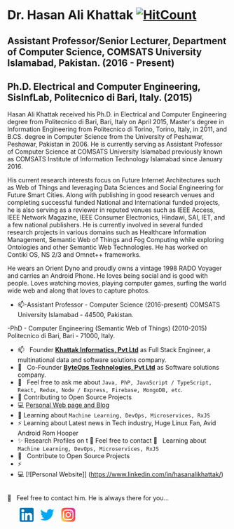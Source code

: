 # Dr. Hasan Ali Khattak [![HitCount](http://hits.dwyl.com/hasanalikhattak/hasanalikhattak.svg)](http://hits.dwyl.com/hasanalikhattak/hasanalikhattak)
## Assistant Professor/Senior Lecturer, Department of Computer Science, COMSATS University Islamabad, Pakistan. (2016 - Present)
## Ph.D. Electrical and Computer Engineering, SisInfLab, Politecnico di Bari, Italy. (2015)

Hasan Ali Khattak received his Ph.D. in Electrical and Computer Engineering degree from Politecnico di Bari, Bari, Italy on April 2015, Master's degree in Information Engineering from Politecnico di Torino, Torino, Italy, in 2011, and B.CS. degree in Computer Science from the University of Peshawar, Peshawar, Pakistan in 2006. He is currently serving as Assistant Professor of Computer Science at COMSATS University Islamabad previously known as COMSATS Institute of Information Technology Islamabad since January 2016. 

His current research interests focus on Future Internet Architectures such as Web of Things and leveraging Data Sciences and Social Engineering for Future Smart Cities. Along with publishing in good research venues and completing successful funded National and International funded projects, he is also serving as a reviewer in reputed venues such as IEEE Access, IEEE Network Magazine, IEEE Consumer Electronics, Hindawi, SAI, IET, and a few national publishers. He is currently involved in several funded research projects in various domains such as Healthcare Information Management, Semantic Web of Things and Fog Computing while exploring Ontologies and other Semantic Web Technologies. He has worked on Contiki OS, NS 2/3 and Omnet++ frameworks. 

He wears an Orient Dyno and proudly owns a vintage 1998 RADO Voyager and carries an Android Phone. He loves being social and is good with people. Loves watching movies, playing computer games, surfing the world wide web and along that loves to capture photos. 

* 📫-Assistant Professor - Computer Science (2016-present)
COMSATS University Islamabad - 44500, Pakistan.

-PhD - Computer Engineering (Semantic Web of Things) (2010-2015)
Politecnico di Bari, Bari - 71000, Italy.

  * 📫 &nbsp; Founder **[Khattak Informatics, Pvt Ltd](http://khattak.info)** as Full Stack Engineer, a multinational data and software solutions company.
  * 👨 &nbsp; Co-Founder **[ByteOps Technologies, Pvt Ltd](http://byteops.co)** as Software solutions company.
  * 💬 &nbsp; Feel free to ask me about `Java, PhP, JavaScript / TypeScript, React, Redux, Node / Express, Firebase, MongoDB, etc`.
  * 🤝 Contributing to Open Source Projects
  * 💻 [Personal Web page and Blog](https://hasan.khattak.info) 
  * 📖 Learning about `Machine Learning, DevOps, Microservices, RxJS`
  * ⚡ Learning about Latest news in Tech industry, Huge Linux Fan, Avid Android Rom Hooper 
  * ✨ Research Profiles on t
📩 Feel free to contact 📖 &nbsp; Learning about `Machine Learning, DevOps, Microservices, RxJS`
  * 🤝 &nbsp; Contribute to Open Source Projects
  * ⚡ 
  * 💻 [![Personal Website]] (https://www.linkedin.com/in/hasanalikhattak/)
<br />
📩 &nbsp; Feel free to contact him. He is always there for you...

&nbsp; &nbsp; &nbsp; &nbsp;[![LinkedIn](https://raw.githubusercontent.com/hasanalikhattak/hasanalikhattak/master/linkedin-icon.png)](https://www.linkedin.com/in/hasanalikhattak/) &nbsp;&nbsp; [![Twitter](https://raw.githubusercontent.com/hasanalikhattak/hasanalikhattak/master/twitter-icon.png)](https://twitter.com/hasanalikhattak) &nbsp;&nbsp; [![Instagram](https://raw.githubusercontent.com/hasanalikhattak/hasanalikhattak/master/instagram-icon.png)](https://www.instagram.com/hasanalikhattak/)

<!--
**hasanalikhattak/hasanalikhattak** is a ✨ _special_ ✨ repository because its `README.md` (this file) appears on your GitHub profile.

Here are some ideas to get you started:

- 🔭 I’m currently working on ...
- 🌱 I’m currently learning ...
- 👯 I’m looking to collaborate on ...
- 🤔 I’m looking for help with ...
- 💬 Ask me about ...
- 📫 How to reach me: ...
- 😄 Pronouns: ...
- ⚡ Fun fact: ...
-->

<!--stackedit_data:
eyJoaXN0b3J5IjpbLTcwMzE5NTU5Ml19
-->